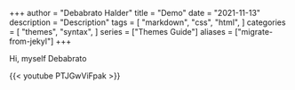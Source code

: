 +++
author = "Debabrato Halder"
title = "Demo"
date = "2021-11-13"
description = "Description"
tags = [
    "markdown",
    "css",
    "html",
]
categories = [
    "themes",
    "syntax",
]
series = ["Themes Guide"]
aliases = ["migrate-from-jekyl"]
+++

<!--more-->

Hi, myself Debabrato

{{< youtube PTJGwViFpak >}}